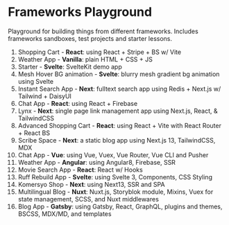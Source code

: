 # Frameworks Playground

Playground for building things from different frameworks. Includes frameworks sandboxes, test projects and starter lessons.

1.  Shopping Cart - **React**: using React + Stripe + BS w/ Vite
2.  Weather App - **Vanilla**: plain HTML + CSS + JS
3.  Starter - **Svelte**: SvelteKit demo app
4.  Mesh Hover BG animation - **Svelte**: blurry mesh gradient bg animation using Svelte
5.  Instant Search App - **Next**: fulltext search app using Redis + Next.js w/ Tailwind + DaisyUI
6.  Chat App - **React**: using React + Firebase
7.  Lynx - **Next**: single page link management app using Next.js, React, & TailwindCSS
8.  Advanced Shopping Cart - **React**: using React + Vite with React Router + React BS
9.  Scribe Space - **Next**: a static blog app using Next.js 13, TailwindCSS, MDX
10. Chat App - **Vue**: using Vue, Vuex, Vue Router, Vue CLI and Pusher
11. Weather App - **Angular**: using Angular8, Firebase, SSR
12. Movie Search App - **React**: React w/ Hooks
13. Ruff Rebuild App - **Svelte**: using Svelte 3, Components, CSS Styling
14. Komersyo Shop - **Next**: using Next13, SSR and SPA
15. Multilingual Blog - **Nuxt**: Nuxt.js, Storyblok module, Mixins, Vuex for state management, SCSS, and Nuxt middlewares
16. Blog App - **Gatsby**: using Gatsby, React, GraphQL, plugins and themes, BSCSS, MDX/MD, and templates
